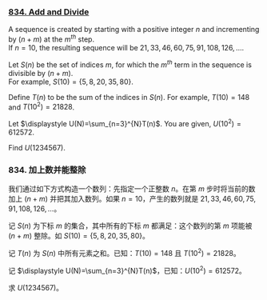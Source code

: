 ### [834. Add and Divide](https://projecteuler.net/problem=834)

A sequence is created by starting with a positive integer $n$ and incrementing by $(n+m)$ at the $m^{th}$ step.   
If $n=10$, the resulting sequence will be $21,33,46,60,75,91,108,126,\ldots$.

Let $S(n)$ be the set of indices $m$, for which the $m^{th}$ term in the sequence is divisible by $(n+m)$.  
For example, $S(10)=\{5,8,20,35,80\}$.

Define $T(n)$ to be the sum of the indices in $S(n)$. For example, $T(10) = 148$ and $T(10^2)=21828$.

Let $\displaystyle U(N)=\sum_{n=3}^{N}T(n)$. You are given, $U(10^2)=612572$.

Find $U(1234567)$.

### 834. 加上数并能整除

我们通过如下方式构造一个数列：先指定一个正整数 $n$。在第 $m$ 步时将当前的数加上 $(n + m)$ 并把其加入数列。如果 $n = 10$，产生的数列就是 $21,33,46,60,75,91,108,126,\ldots$。

记 $S(n)$ 为下标 $m$ 的集合，其中所有的下标 $m$ 都满足：这个数列的第 $m$ 项能被 $(n + m)$ 整除。如 $S(10)=\{5,8,20,35,80\}$。

记 $T(n)$ 为 $S(n)$ 中所有元素之和。已知：$T(10) = 148$ 且 $T(10^2)=21828$。

记 $\displaystyle U(N)=\sum_{n=3}^{N}T(n)$，已知：$U(10^2)=612572$。

求 $U(1234567)$。